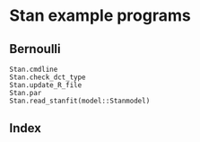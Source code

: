 # Stan example programs


## Bernoulli

```@docs
Stan.cmdline
Stan.check_dct_type
Stan.update_R_file
Stan.par
Stan.read_stanfit(model::Stanmodel)
```

## Index
```@index
```

